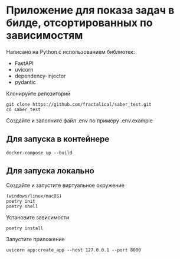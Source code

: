 # Приложение для показа задач в билде, отсортированных по зависимостям

Написано на Python с использованием библиотек: 
- FastAPI
- uvicorn
- dependency-injector
- pydantic

Клонируйте репозиторий
```
git clone https://github.com/fractalical/saber_test.git
cd saber_test
```

Создайте и заполните файл .env по примеру .env.example

## Для запуска в контейнере
```
docker-compose up --build
```

## Для запуска локально

Создайте и запустите виртуальное окружение
```
(windows/linux/macOS)
poetry init
poetry shell

```
Установите зависимости
```
poetry install
```
Запустите приложение
```
uvicorn app:create_app --host 127.0.0.1 --port 8000
```
